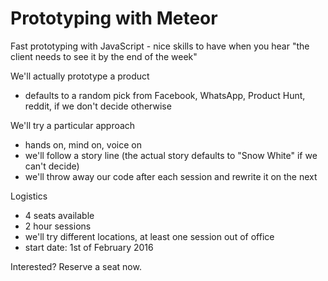 # Prototyping with Meteor

Fast prototyping with JavaScript - nice skills to have when you hear "the client needs to see it by the end of the week"

We'll actually prototype a product 
 - defaults to a random pick from Facebook, WhatsApp, Product Hunt, reddit, if we don't decide otherwise

We'll try a particular approach
 - hands on, mind on, voice on
 - we'll follow a story line (the actual story defaults to "Snow White" if we can't decide)
 - we'll throw away our code after each session and rewrite it on the next

Logistics
  - 4 seats available 
  - 2 hour sessions
  - we'll try different locations, at least one session out of office
  - start date: 1st of February 2016
  
Interested?
Reserve a seat now.

